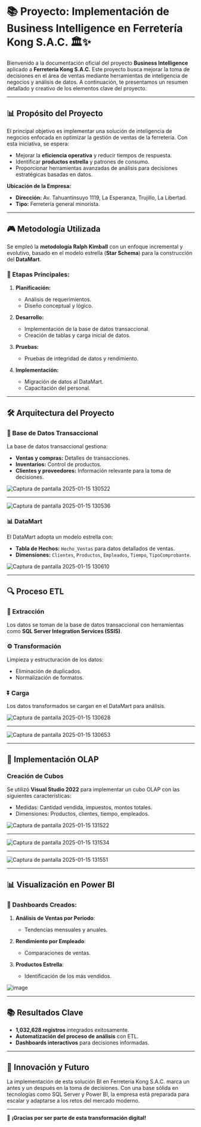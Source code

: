 # 📚 Proyecto: Implementación de Business Intelligence en Ferretería Kong S.A.C. 🏛✨

Bienvenido a la documentación oficial del proyecto **Business Intelligence** aplicado a **Ferretería Kong S.A.C.** Este proyecto busca mejorar la toma de decisiones en el área de ventas mediante herramientas de inteligencia de negocios y análisis de datos. A continuación, te presentamos un resumen detallado y creativo de los elementos clave del proyecto.

---

## 📊 Propósito del Proyecto

El principal objetivo es implementar una solución de inteligencia de negocios enfocada en optimizar la gestión de ventas de la ferretería. Con esta iniciativa, se espera:

- Mejorar la **eficiencia operativa** y reducir tiempos de respuesta.
- Identificar **productos estrella** y patrones de consumo.
- Proporcionar herramientas avanzadas de análisis para decisiones estratégicas basadas en datos.

**Ubicación de la Empresa:**
- **Dirección:** Av. Tahuantinsuyo 1119, La Esperanza, Trujillo, La Libertad.
- **Tipo:** Ferretería general minorista.

---

## 🎮 Metodología Utilizada

Se empleó la **metodología Ralph Kimball** con un enfoque incremental y evolutivo, basado en el modelo estrella (**Star Schema**) para la construcción del **DataMart**.

### 🔄 Etapas Principales:

1. **Planificación:**
   - Análisis de requerimientos.
   - Diseño conceptual y lógico.

2. **Desarrollo:**
   - Implementación de la base de datos transaccional.
   - Creación de tablas y carga inicial de datos.

3. **Pruebas:**
   - Pruebas de integridad de datos y rendimiento.

4. **Implementación:**
   - Migración de datos al DataMart.
   - Capacitación del personal.

---

## 🛠️ Arquitectura del Proyecto

### 📖 Base de Datos Transaccional
La base de datos transaccional gestiona:
- **Ventas y compras:** Detalles de transacciones.
- **Inventarios:** Control de productos.
- **Clientes y proveedores:** Información relevante para la toma de decisiones.

![Captura de pantalla 2025-01-15 130522](https://github.com/user-attachments/assets/a3a96185-ce6d-4675-81bc-bc7898c1a647)

-------
![Captura de pantalla 2025-01-15 130536](https://github.com/user-attachments/assets/57fc15f2-15cf-4fc4-9bac-d52e966a67cd)


### 📊 DataMart
El DataMart adopta un modelo estrella con:
- **Tabla de Hechos:** `Hecho_Ventas` para datos detallados de ventas.
- **Dimensiones:** `Clientes`, `Productos`, `Empleados`, `Tiempo`, `TipoComprobante`.

![Captura de pantalla 2025-01-15 130610](https://github.com/user-attachments/assets/b164f5bf-fc34-41e2-ba62-0ef686b06dd0)

---

## 🔍 Proceso ETL

### 🔋 Extracción
Los datos se toman de la base de datos transaccional con herramientas como **SQL Server Integration Services (SSIS)**.

### ⚙️ Transformación
Limpieza y estructuración de los datos:
- Eliminación de duplicados.
- Normalización de formatos.

### ⏬ Carga
Los datos transformados se cargan en el DataMart para análisis.

![Captura de pantalla 2025-01-15 130628](https://github.com/user-attachments/assets/4985622e-8a9d-405c-b2a5-50bcb5dabad6) 

---------
![Captura de pantalla 2025-01-15 130653](https://github.com/user-attachments/assets/ab816789-985c-4e54-bd5b-b5d2432dc9b2)

---

## 🔢 Implementación OLAP

### Creación de Cubos
Se utilizó **Visual Studio 2022** para implementar un cubo OLAP con las siguientes características:
- Medidas: Cantidad vendida, impuestos, montos totales.
- Dimensiones: Productos, clientes, tiempo, empleados.

![Captura de pantalla 2025-01-15 131522](https://github.com/user-attachments/assets/67f892a3-d171-4e42-ac1f-e749fc670e41)

-------
![Captura de pantalla 2025-01-15 131534](https://github.com/user-attachments/assets/b340ece7-2efc-48cb-a5f9-58b1b90548a7)

-------
![Captura de pantalla 2025-01-15 131551](https://github.com/user-attachments/assets/383f56d5-f7e5-4807-8fbb-21968524e10d)

---

## 📊 Visualización en Power BI

### 🎨 Dashboards Creados:

1. **Análisis de Ventas por Periodo**:
   - Tendencias mensuales y anuales.

2. **Rendimiento por Empleado**:
   - Comparaciones de ventas.

3. **Productos Estrella**:
   - Identificación de los más vendidos.

![image](https://github.com/user-attachments/assets/a63558ac-f815-4c70-8ec0-2abaae17f1f5)

---

## 📚 Resultados Clave

- **1,032,628 registros** integrados exitosamente.
- **Automatización del proceso de análisis** con ETL.
- **Dashboards interactivos** para decisiones informadas.

---

## 🚀 Innovación y Futuro

La implementación de esta solución BI en Ferretería Kong S.A.C. marca un antes y un después en la toma de decisiones. Con una base sólida en tecnologías como SQL Server y Power BI, la empresa está preparada para escalar y adaptarse a los retos del mercado moderno.

---

🌟 **¡Gracias por ser parte de esta transformación digital!**
